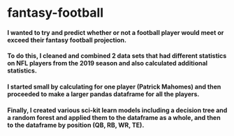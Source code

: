 # fantasy-football
#### I wanted to try and predict whether or not a football player would meet or exceed their fantasy football projection.
#### To do this, I cleaned and combined 2 data sets that had different statistics on NFL players from the 2019 season and also calculated additional statistics.
#### I started small by calculating for one player (Patrick Mahomes) and then proceeded to make a larger pandas dataframe for all the players.
#### Finally, I created various sci-kit learn models including a decision tree and a random forest and applied them to the dataframe as a whole, and then to the dataframe by position (QB, RB, WR, TE).
